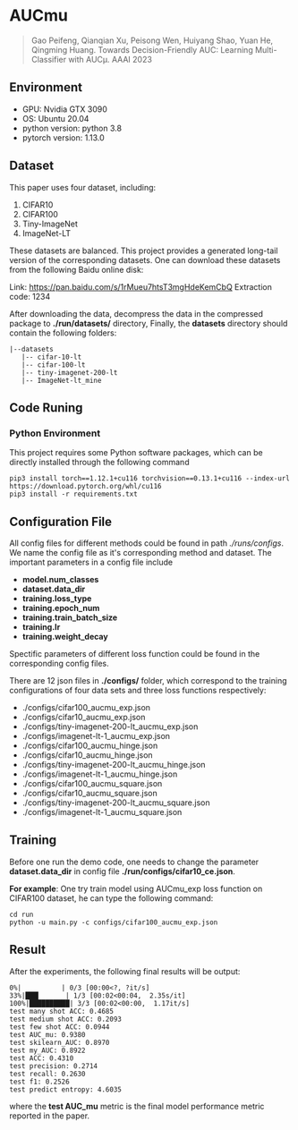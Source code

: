 
# AUCmu 

> Gao Peifeng, Qianqian Xu, Peisong Wen, Huiyang Shao, Yuan He, Qingming Huang. Towards Decision-Friendly AUC: Learning Multi-Classifier with AUCµ. AAAI 2023

## Environment

- GPU: Nvidia GTX 3090
- OS: Ubuntu 20.04
- python version: python 3.8
- pytorch version: 1.13.0

## Dataset

This paper uses four dataset, including:

1. CIFAR10
2. CIFAR100
3. Tiny-ImageNet
4. ImageNet-LT

These datasets are balanced. This project provides a generated long-tail version of the corresponding datasets.
One can download these datasets from the following Baidu online disk:

Link:  https://pan.baidu.com/s/1rMueu7htsT3mgHdeKemCbQ 
Extraction code: 1234 

After downloading the data, decompress the data in the compressed package to **./run/datasets/** directory,
Finally, the **datasets** directory should contain the following folders:

```
|--datasets
   |-- cifar-10-lt  
   |-- cifar-100-lt
   |-- tiny-imagenet-200-lt
   |-- ImageNet-lt_mine
```

## Code Runing

### Python Environment

This project requires some Python software packages, which can be directly installed through the following command 
```
pip3 install torch==1.12.1+cu116 torchvision==0.13.1+cu116 --index-url https://download.pytorch.org/whl/cu116
pip3 install -r requirements.txt
```

## Configuration File 

All config files for different methods could be found in path *./runs/configs*. We name the config file as it's corresponding method and dataset.
The important parameters in a config file include

+ **model.num_classes**
+ **dataset.data_dir**
+ **training.loss_type**
+ **training.epoch_num**
+ **training.train_batch_size**
+ **training.lr**
+ **training.weight_decay**

Spectific parameters of different loss function could be found in the corresponding config files. 

There are 12 json files in **./configs/** folder, which correspond to the training configurations of four data sets and three loss functions respectively:

+ ./configs/cifar100_aucmu_exp.json
+ ./configs/cifar10_aucmu_exp.json
+ ./configs/tiny-imagenet-200-lt_aucmu_exp.json
+ ./configs/imagenet-lt-1_aucmu_exp.json
+ ./configs/cifar100_aucmu_hinge.json
+ ./configs/cifar10_aucmu_hinge.json
+ ./configs/tiny-imagenet-200-lt_aucmu_hinge.json
+ ./configs/imagenet-lt-1_aucmu_hinge.json
+ ./configs/cifar100_aucmu_square.json
+ ./configs/cifar10_aucmu_square.json
+ ./configs/tiny-imagenet-200-lt_aucmu_square.json
+ ./configs/imagenet-lt-1_aucmu_square.json

## Training

Before one run the demo code, one needs to change the parameter **dataset.data_dir** in config file **./run/configs/cifar10_ce.json**.

**For example**: 
One try train model using AUCmu_exp loss function on CIFAR100 dataset, he can type 
the following command:

```
cd run
python -u main.py -c configs/cifar100_aucmu_exp.json
```

## Result

After the experiments, the following final results will be output: 

```
0%|          | 0/3 [00:00<?, ?it/s]
33%|███▎      | 1/3 [00:02<00:04,  2.35s/it]
100%|██████████| 3/3 [00:02<00:00,  1.17it/s]
test many shot ACC: 0.4685
test medium shot ACC: 0.2093
test few shot ACC: 0.0944
test AUC_mu: 0.9380
test skilearn_AUC: 0.8970
test my_AUC: 0.8922
test ACC: 0.4310
test precision: 0.2714
test recall: 0.2630
test f1: 0.2526
test predict entropy: 4.6035
```

where the **test AUC_mu** metric is the final model performance metric reported in the paper.
